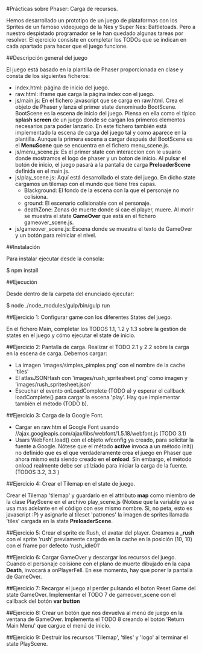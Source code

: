 #Prácticas sobre Phaser: Carga de recursos.

Hemos desarrollado un prototipo de un juego de plataformas con los Sprites de un famoso videojuego de la Nes y Super Nes: Battletoads. Pero a nuestro despistado programador se le han quedado algunas tareas por resolver. El ejercicio consiste en completar los TODOs que se indican en cada apartado para hacer que el juego funcione.

##Descripción general del juego

El juego está basado en la plantilla de Phaser proporcionada en clase y consta de los siguientes ficheros:
* index.html: página de inicio del juego.
* raw.html: iframe que carga la página index con el juego.
* js/main.js: En el fichero javascript que se carga en raw.html. Crea el objeto de Phaser y lanza el primer state denominado BootScene. BootScene es la escena de inicio del juego. Piensa en ella como el típico **splash screen** de un juego donde se cargan los primeros elementos necesarios para poder lanzarlo. En este fichero también está implementado la escena de carga del juego tal y como aparece en la plantilla. Aunque la primera escena a cargar después del BootScene es el **MenuScene** que se encuentra en el fichero menu_scene.js.
* js/menu_scene.js: Es el primer state con interaccion con le usuario donde mostramos el logo de phaser y un boton de inicio. Al pulsar el botón de inicio, el juego pasará a la pantalla de carga **PreloaderScene** definida en el main.js.
* js/play_scene.js: Aquí está desarrollado el state del juego. En dicho state cargamos un tilemap con el mundo que tiene tres capas.
    * Blackground: El fondo de la escena con la que el personaje no colisiona.
    * ground: El escenario colisionable con el personaje.
    * deathZone: Zonas de muerte donde si cae el player, muere. Al morir se muestra el state **GameOver** que está en el fichero gameover_scene.js.
* js/gameover_scene.js: Escena donde se muestra el texto de GameOver y un botón para reiniciar el nivel.

##Instalación

Para instalar ejecutar desde la consola:

$ npm install

##Ejecución

Desde dentro de la carpeta del enunciado ejecutar:

$ node ./node_modules/gulp/bin/gulp run


##Ejercicio 1: Configurar game con los diferentes States del juego.

En el fichero Main, completar los TODOS 1.1, 1.2 y 1.3 sobre la gestión de states en el juego y cómo ejecutar el state de inicio.


##Ejercicio 2: Pantalla de carga.
Realizar el TODO 2.1 y 2.2 sobre la carga en la escena de carga. Debemos cargar:
* La imagen 'images/simples_pimples.png' con el nombre de la cache 'tiles'
* El atlasJSONHash con 'images/rush_spritesheet.png' como imagen y 'images/rush_spritesheet.json'
* Escuchar el evento onLoadComplete (TODO a) y esperar el callback loadComplete() para cargar la escena 'play'. Hay que implementar también el método (TODO b).


##Ejercicio 3: Carga de la Google Font.
* Cargar en raw.htm el Google Font usando //ajax.googleapis.com/ajax/libs/webfont/1.5.18/webfont.js (TODO 3.1)
* Usars WebFont.load() con el objeto wfconfig ya creado, para solicitar la fuente a Google. Nótese que el método **active** invoca a un método init() no definido que es el que verdaderamente crea el juego en Phaser que ahora mismo está siendo creado en el **onload**. Sin embargo, el método onload realmente debe ser utilziado para iniciar la carga de la fuente. (TODOS 3.2, 3.3 )


##Ejercicio 4: Crear el Tilemap en el state de juego.

Crear el Tilemap 'tilemap' y guardarlo en el attributo **map** como miembro de la clase PlayScene en el archivo play_scene.js (Notese que la variable ya se usa mas adelante en el código con ese mismo nombre. Si, no peta, esto es javascript :P) y asignarle al tileset 'patrones' la imagen de sprites llamada 'tiles' cargada en la state **PreloaderScene**. 


##Ejercicio 5: Crear el sprite de Rush, el avatar del player.
Creamos a **_rush** con el sprite 'rush' previamente cargado en la cache en la posición (10, 10) con el frame por defecto 'rush_idle01'


##Ejercicio 6: Cargar GameOver y descargar los recursos del juego.
Cuando el personaje colisione con el plano de muerte dibujado en la capa **Death**, invocará a onPlayerFell. En ese momento, hay que poner la pantalla de GameOver.


##Ejercicio 7: Recargar el juego al perder pulsando el boton Reset Game del state GameOver.
Implementar el TODO 7 de gameover_scene con el callback del botón **var button**



##Ejercicio 8: Crear un botón que nos devuelva al menú de juego en la ventana de GameOver.
Implementa el TODO 8 creando el botón 'Return Main Menu' que cargue el menú de inicio.


##Ejercicio 9: Destruir los recursos 'Tilemap', 'tiles' y 'logo' al terminar el state PlayScene.


 
